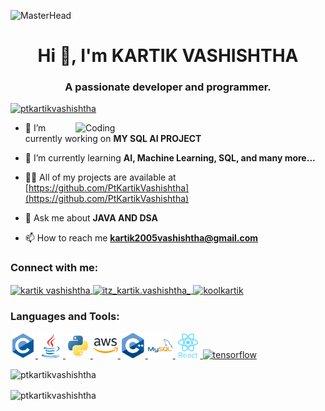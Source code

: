 ![MasterHead](https://img.freepik.com/premium-vector/colorful-banner-with-hands-working-computer-different-electronic-gadgets-devices-symbols-programming-software-development-program-coding_198278-4192.jpg)
<h1 align="center">Hi 👋, I'm KARTIK VASHISHTHA</h1>
<h3 align="center">A passionate developer and programmer.</h3>

<p align="left"> 
    <a href="https://github.com/ryo-ma/github-profile-trophy">
        <img src="https://github-profile-trophy.vercel.app/?username=ptkartikvashishtha" alt="ptkartikvashishtha" />
    </a> 
</p>
<img align="right" alt="Coding" width="400" src="https://encrypted-tbn0.gstatic.com/images?q=tbn:ANd9GcTfB9CYVlo4buD1ZWtX8JWwmqBBkcbm2pPnpw&s">

- 🔭 I’m currently working on **MY SQL AI PROJECT**

- 🌱 I’m currently learning **AI, Machine Learning, SQL, and many more...**

- 👨‍💻 All of my projects are available at [https://github.com/PtKartikVashishtha](https://github.com/PtKartikVashishtha)

- 💬 Ask me about **JAVA AND DSA**

- 📫 How to reach me **kartik2005vashishtha@gmail.com**

<h3 align="left">Connect with me:</h3>
<p align="left">
    <a href="https://www.linkedin.com/in/kartik-vashishtha-579849322" target="blank">
        <img align="center" src="https://raw.githubusercontent.com/rahuldkjain/github-profile-readme-generator/master/src/images/icons/Social/linked-in-alt.svg" alt="kartik vashishtha" height="30" width="40" />
    </a>
    <a href="https://instagram.com/itz_kartik.vashishtha_" target="blank">
        <img align="center" src="https://raw.githubusercontent.com/rahuldkjain/github-profile-readme-generator/master/src/images/icons/Social/instagram.svg" alt="itz_kartik.vashishtha_" height="30" width="40" />
    </a>
    <a href="https://www.leetcode.com/koolkartik" target="blank">
        <img align="center" src="https://raw.githubusercontent.com/rahuldkjain/github-profile-readme-generator/master/src/images/icons/Social/leet-code.svg" alt="koolkartik" height="30" width="40" />
    </a>
</p>

<h3 align="left">Languages and Tools:</h3>
<p align="left">
    <!-- Highlighting the main languages -->
    <a href="https://www.cprogramming.com/" target="_blank" rel="noreferrer"> 
        <img src="https://raw.githubusercontent.com/devicons/devicon/master/icons/c/c-original.svg" alt="c" width="40" height="40"/> 
    </a>
    <a href="https://www.java.com" target="_blank" rel="noreferrer"> 
        <img src="https://raw.githubusercontent.com/devicons/devicon/master/icons/java/java-original.svg" alt="java" width="40" height="40"/> 
    </a>
    <a href="https://www.python.org" target="_blank" rel="noreferrer"> 
        <img src="https://raw.githubusercontent.com/devicons/devicon/master/icons/python/python-original.svg" alt="python" width="40" height="40"/> 
    </a>
    <!-- Other tools and languages -->
    <a href="https://aws.amazon.com" target="_blank" rel="noreferrer"> 
        <img src="https://raw.githubusercontent.com/devicons/devicon/master/icons/amazonwebservices/amazonwebservices-original-wordmark.svg" alt="aws" width="40" height="40"/> 
    </a>
    <a href="https://www.w3schools.com/cpp/" target="_blank" rel="noreferrer"> 
        <img src="https://raw.githubusercontent.com/devicons/devicon/master/icons/cplusplus/cplusplus-original.svg" alt="cplusplus" width="40" height="40"/> 
    </a>
    <a href="https://www.mysql.com/" target="_blank" rel="noreferrer"> 
        <img src="https://raw.githubusercontent.com/devicons/devicon/master/icons/mysql/mysql-original-wordmark.svg" alt="mysql" width="40" height="40"/> 
    </a>
    <a href="https://reactjs.org/" target="_blank" rel="noreferrer"> 
        <img src="https://raw.githubusercontent.com/devicons/devicon/master/icons/react/react-original-wordmark.svg" alt="react" width="40" height="40"/> 
    </a>
    <a href="https://www.tensorflow.org" target="_blank" rel="noreferrer"> 
        <img src="https://www.vectorlogo.zone/logos/tensorflow/tensorflow-icon.svg" alt="tensorflow" width="40" height="40"/> 
    </a>
</p>

<p><img align="center" src="https://github-readme-stats.vercel.app/api/top-langs?username=ptkartikvashishtha&show_icons=true&locale=en&layout=compact&langs_count=6&hide=html,css,scss" alt="ptkartikvashishtha" /></p>

<p><img align="center" src="https://github-readme-streak-stats.herokuapp.com/?user=ptkartikvashishtha&" alt="ptkartikvashishtha" /></p>
